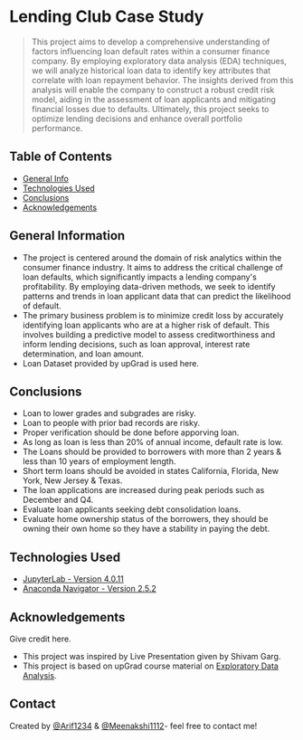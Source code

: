 # Lending Club Case Study
> This project aims to develop a comprehensive understanding of factors influencing loan default rates within a consumer finance company. By employing exploratory data analysis (EDA) techniques, we will analyze historical loan data to identify key attributes that correlate with loan repayment behavior. The insights derived from this analysis will enable the company to construct a robust credit risk model, aiding in the assessment of loan applicants and mitigating financial losses due to defaults. Ultimately, this project seeks to optimize lending decisions and enhance overall portfolio performance.


## Table of Contents
* [General Info](#general-information)
* [Technologies Used](#technologies-used)
* [Conclusions](#conclusions)
* [Acknowledgements](#acknowledgements)

<!-- You can include any other section that is pertinent to your problem -->

## General Information
- The project is centered around the domain of risk analytics within the consumer finance industry. It aims to address the critical challenge of loan defaults, which significantly impacts a lending company's profitability. By employing data-driven methods, we seek to identify patterns and trends in loan applicant data that can predict the likelihood of default.
- The primary business problem is to minimize credit loss by accurately identifying loan applicants who are at a higher risk of default. This involves building a predictive model to assess creditworthiness and inform lending decisions, such as loan approval, interest rate determination, and loan amount.
- Loan Dataset provided by upGrad is used here.
<!-- You don't have to answer all the questions - just the ones relevant to your project. -->

## Conclusions
- Loan to lower grades and subgrades are risky.
- Loan to people with prior bad records are risky.
- Proper verification should be done before apporving loan.
- As long as loan is less than 20% of annual income, default rate is low.
- The Loans should be provided to borrowers with more than 2 years & less than 10 years of employment length.
- Short term loans should be avoided in states California, Florida, New York, New Jersey & Texas.
- The loan applications are increased during peak periods such as December and Q4.
- Evaluate loan applicants seeking debt consolidation loans.
- Evaluate home ownership status of the borrowers, they should be owning their own home so they have a stability in paying the debt.

<!-- You don't have to answer all the questions - just the ones relevant to your project. -->


## Technologies Used
- [JupyterLab - Version 4.0.11](https://jupyter.org/)
- [Anaconda Navigator - Version 2.5.2](https://www.anaconda.com/products/navigator)

<!-- As the libraries versions keep on changing, it is recommended to mention the version of library used in this project -->
## Acknowledgements
Give credit here.
- This project was inspired by Live Presentation given by Shivam Garg.
- This project is based on upGrad course material on [Exploratory Data Analysis](https://learn.upgrad.com/course/5803/segment/52472/311891/945610/4718750).


## Contact
Created by [@Arif1234](https://github.com/Arif1234) & [@Meenakshi1112](https://github.com/MeenakshiVarshney)- feel free to contact me!
